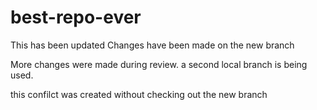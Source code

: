 # best-repo-ever

This has been updated
Changes have been made on the new branch


More changes were made during review.
a second local branch is being used.

this confilct was created without checking out the new branch